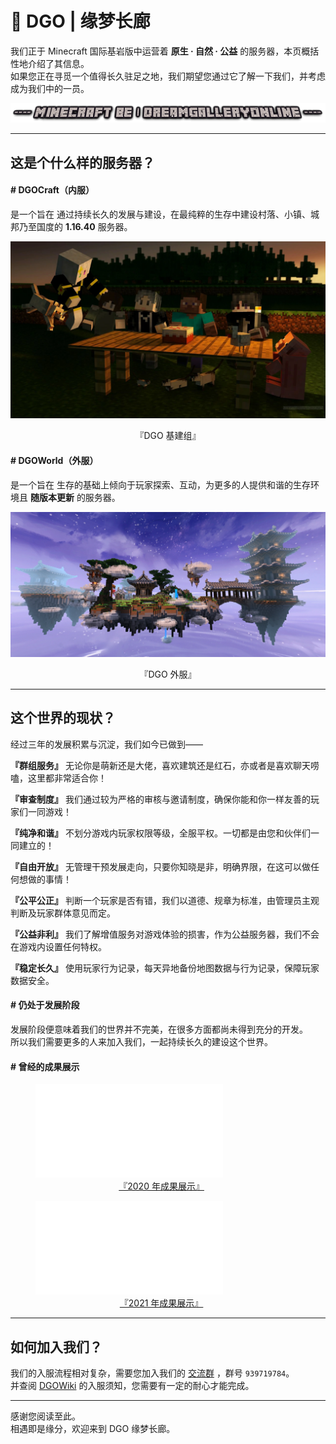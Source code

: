<!-- introduce -->

# 📜 DGO | 缘梦长廊

我们正于 Minecraft 国际基岩版中运营着 **原生 · 自然 · 公益** 的服务器，本页概括性地介绍了其信息。<br/>
如果您正在寻觅一个值得长久驻足之地，我们期望您通过它了解一下我们，并考虑成为我们中的一员。

![](images/MinecraftBE.png)

---

## 这是个什么样的服务器？

#### # DGOCraft（内服）

是一个旨在 通过持续长久的发展与建设，在最纯粹的生存中建设村落、小镇、城邦乃至国度的 **1.16.40** 服务器。

![wd](images/DGOGroup_1.webp)

<figcaption style='text-align: center'>『DGO 基建组』</figcaption>

#### # DGOWorld（外服）

是一个旨在 生存的基础上倾向于玩家探索、互动，为更多的人提供和谐的生存环境且 **随版本更新** 的服务器。

![wd](images/DGOnine.2nd_1.webp)

<figcaption style='text-align: center'>『DGO 外服』</figcaption>

---

## 这个世界的现状？

经过三年的发展积累与沉淀，我们如今已做到——

 **『群组服务』** 无论你是萌新还是大佬，喜欢建筑还是红石，亦或者是喜欢聊天唠嗑，这里都非常适合你！

 **『审查制度』** 我们通过较为严格的审核与邀请制度，确保你能和你一样友善的玩家们一同游戏！

 **『纯净和谐』** 不划分游戏内玩家权限等级，全服平权。一切都是由您和伙伴们一同建立的！

 **『自由开放』** 无管理干预发展走向，只要你知晓是非，明确界限，在这可以做任何想做的事情！

 **『公平公正』** 判断一个玩家是否有错，我们以道德、规章为标准，由管理员主观判断及玩家群体意见而定。

 **『公益非利』** 我们了解增值服务对游戏体验的损害，作为公益服务器，我们不会在游戏内设置任何特权。
 
 **『稳定长久』** 使用玩家行为记录，每天异地备份地图数据与行为记录，保障玩家数据安全。

#### # 仍处于发展阶段

发展阶段便意味着我们的世界并不完美，在很多方面都尚未得到充分的开发。<br/>
所以我们需要更多的人来加入我们，一起持续长久的建设这个世界。

#### # 曾经的成果展示

<figure style='width:80%' >
    <iframe src="//player.bilibili.com/player.html?aid=540148674&bvid=BV1Mi4y187Gk&cid=174043148&page=1" scrolling="no" border="0" frameborder="no" framespacing="0" allowfullscreen="true"> </iframe>
    <figcaption style='text-align: center'><a href='https://b23.tv/4Nu8dPN'>『2020 年成果展示』</a></figcaption>
</figure>

<figure style='width:80%' >
    <iframe src="//player.bilibili.com/player.html?aid=504223289&bvid=BV1Zg411T7qv&cid=369169295&page=1" scrolling="no" border="0" frameborder="no" framespacing="0" allowfullscreen="true"> </iframe>
    <figcaption style='text-align: center'><a href='https://b23.tv/ApapYS9'>『2021 年成果展示』</a></figcaption>
</figure>

---

## 如何加入我们？

我们的入服流程相对复杂，需要您加入我们的 [交流群](https://jq.qq.com/?_wv=1027&k=fLYVZmGj) ，群号 `939719784`。<br/>
并查阅 [DGOWiki](https://wiki.dgo.world) 的入服须知，您需要有一定的耐心才能完成。

---

感谢您阅读至此。<br/>
相遇即是缘分，欢迎来到 DGO 缘梦长廊。
